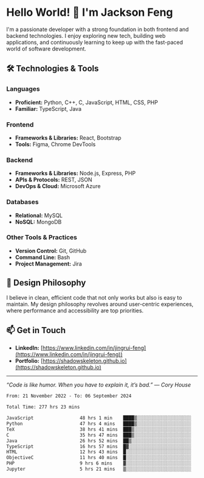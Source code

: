 # Hello World! 👋 I'm Jackson Feng

I'm a passionate developer with a strong foundation in both frontend and backend technologies. I enjoy exploring new tech, building web applications, and continuously learning to keep up with the fast-paced world of software development.

## 🛠 Technologies & Tools

### Languages
- **Proficient:** Python, C++, C, JavaScript, HTML, CSS, PHP
- **Familiar:** TypeScript, Java

### Frontend
- **Frameworks & Libraries:** React, Bootstrap
- **Tools:** Figma, Chrome DevTools

### Backend
- **Frameworks & Libraries:** Node.js, Express, PHP
- **APIs & Protocols:** REST, JSON
- **DevOps & Cloud:** Microsoft Azure

### Databases
- **Relational:** MySQL
- **NoSQL:** MongoDB

### Other Tools & Practices
- **Version Control:** Git, GitHub
- **Command Line:** Bash
- **Project Management:** Jira


## 🎨 Design Philosophy

I believe in clean, efficient code that not only works but also is easy to maintain. My design philosophy revolves around user-centric experiences, where performance and accessibility are top priorities.

## 📫 Get in Touch

- **LinkedIn:** [https://www.linkedin.com/in/jingrui-feng](https://www.linkedin.com/in/jingrui-feng))
- **Portfolio:** [https://shadowskeleton.github.io](https://shadowskeleton.github.io)

---

*“Code is like humor. When you have to explain it, it’s bad.” — Cory House*



<!--START_SECTION:waka-->

```txt
From: 21 November 2022 - To: 06 September 2024

Total Time: 277 hrs 23 mins

JavaScript                 48 hrs 1 min    ████▒░░░░░░░░░░░░░░░░░░░░   17.31 %
Python                     47 hrs 4 mins   ████▒░░░░░░░░░░░░░░░░░░░░   16.97 %
TeX                        38 hrs 41 mins  ███▒░░░░░░░░░░░░░░░░░░░░░   13.95 %
C                          35 hrs 47 mins  ███▒░░░░░░░░░░░░░░░░░░░░░   12.90 %
Java                       26 hrs 52 mins  ██▒░░░░░░░░░░░░░░░░░░░░░░   09.69 %
TypeScript                 16 hrs 57 mins  █▓░░░░░░░░░░░░░░░░░░░░░░░   06.11 %
HTML                       12 hrs 43 mins  █░░░░░░░░░░░░░░░░░░░░░░░░   04.59 %
ObjectiveC                 11 hrs 40 mins  █░░░░░░░░░░░░░░░░░░░░░░░░   04.21 %
PHP                        9 hrs 6 mins    ▓░░░░░░░░░░░░░░░░░░░░░░░░   03.28 %
Jupyter                    5 hrs 21 mins   ▒░░░░░░░░░░░░░░░░░░░░░░░░   01.93 %
```

<!--END_SECTION:waka-->

